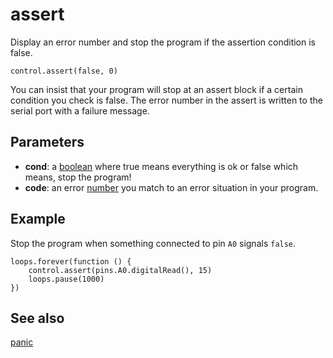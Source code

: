 # assert

Display an error number and stop the program if the assertion condition is false.

```sig
control.assert(false, 0)
```

You can insist that your program will stop at an assert block if a certain condition you check is false. The error number in the assert is written to the serial port with a failure message.

## Parameters

* **cond**: a [boolean](/types/boolean) where true means everything is ok or false which means, stop the program!
* **code**: an error [number](/types/number) you match to an error situation in your program.

## Example

Stop the program when something connected to pin `A0` signals `false`.

```blocks
loops.forever(function () {
    control.assert(pins.A0.digitalRead(), 15)
    loops.pause(1000)
})
```

## See also

[panic](/reference/control/panic)